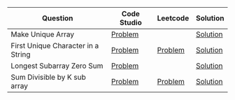 | Question                           | Code Studio                                                                                                       | Leetcode                                                                    | Solution                                 |
| ---------------------------------- | ----------------------------------------------------------------------------------------------------------------- | --------------------------------------------------------------------------- | ---------------------------------------- |
| Make Unique Array                  | [Problem](https://www.codingninjas.com/codestudio/problems/make-unique-array_920329)                              |                                                                             | [Solution](MakeUniqueArray.java)         |
| First Unique Character in a String | [Problem](https://www.codingninjas.com/codestudio/problems/first-non-repeating-character_920324)                  | [Problem](https://leetcode.com/problems/first-unique-character-in-a-string) | [Solution](FirstUniqueCharacter.java)    |
| Longest Subarray Zero Sum          | [Problem](https://www.codingninjas.com/codestudio/problems/longest-subset-zero-sum_920321)                        |                                                                             | [Solution](LongestSubArrayZeroSum.java)  |
| Sum Divisible by K sub array       | [Problem](https://www.codingninjas.com/codestudio/problems/count-all-sub-arrays-having-sum-divisible-by-k_973254) | [Problem](https://leetcode.com/problems/subarray-sums-divisible-by-k)       | [Solution](SumDivisibleByKSubArray.java) |
